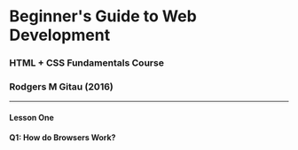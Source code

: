 # Beginner's Guide to Web Development
### HTML + CSS Fundamentals Course
### Rodgers M Gitau (2016)

----

#### Lesson One

**Q1: How do Browsers Work?**
